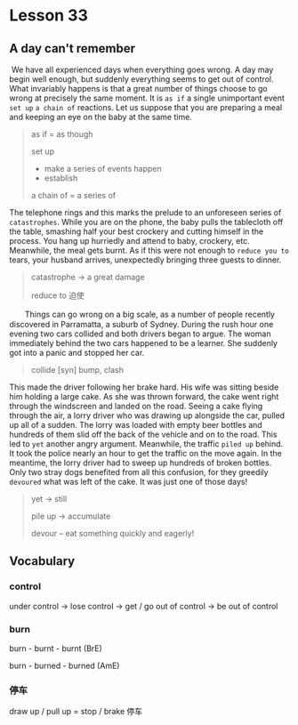 # Lesson 33 

## A day can't remember

​	We have all experienced days when everything goes wrong. A day may begin well enough, but suddenly everything seems to get out of control. What invariably happens is that a great number of things choose to go wrong at precisely the same moment. It is `as if` a single unimportant event `set up` `a chain of` reactions. Let us suppose that you are preparing a meal and keeping an eye on the baby at the same time. 

> as if = as though
>
> set up
>
> * make a series of events happen
> * establish
>
> a chain of = a series of

The telephone rings and this marks the prelude to an unforeseen series of `catastrophes`. While you are on the phone, the baby pulls the tablecloth off the table, smashing half your best crockery and cutting himself in the process. You hang up hurriedly and attend to baby, crockery, etc. Meanwhile, the meal gets burnt. As if this were not enough to `reduce you to` tears, your husband arrives, unexpectedly bringing three guests to dinner.

> catastrophe → a great damage
>
> reduce to 迫使

　　Things can go wrong on a big scale, as a number of people recently discovered in Parramatta, a suburb of Sydney. During the rush hour one evening two cars collided and both drivers began to argue. The woman immediately behind the two cars happened to be a learner. She suddenly got into a panic and stopped her car. 

> collide [syn] bump, clash

This made the driver following her brake hard. His wife was sitting beside him holding a large cake. As she was thrown forward, the cake went right through the windscreen and landed on the road. Seeing a cake flying through the air, a lorry driver who was drawing up alongside the car, pulled up all of a sudden. The lorry was loaded with empty beer bottles and hundreds of them slid off the back of the vehicle and on to the road. This led to `yet` another angry argument. Meanwhile, the traffic `piled up` behind. It took the police nearly an hour to get the traffic on the move again. In the meantime, the lorry driver had to sweep up hundreds of broken bottles. Only two stray dogs benefited from all this confusion, for they greedily `devoured` what was left of the cake. It was just one of those days!

> yet → still
>
> pile up → accumulate
>
> devour – eat something quickly and eagerly!

## Vocabulary

### control

under control → lose control  → get / go out of control → be out of control 

### burn

burn - burnt - burnt (BrE)

burn - burned - burned (AmE)

### 停车

draw up / pull up = stop / brake 停车